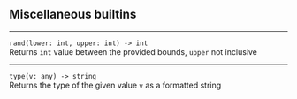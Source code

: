## Miscellaneous builtins

---

```rand(lower: int, upper: int) -> int```<br>
Returns ```int``` value between the provided bounds, ```upper``` not inclusive

---

```type(v: any) -> string```<br>
Returns the type of the given value ```v``` as a formatted string